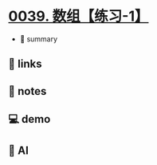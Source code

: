 # [0039. 数组【练习-1】](https://github.com/Tdahuyou/javascript/tree/main/0039.%20%E6%95%B0%E7%BB%84%E3%80%90%E7%BB%83%E4%B9%A0-1%E3%80%91)

- 📝 summary

## 🔗 links
## 📒 notes
## 💻 demo
## 🤖 AI
